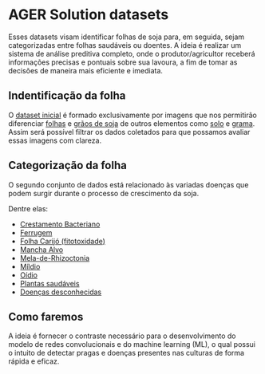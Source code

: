 # AGER Solution datasets

Esses datasets visam identificar folhas de soja para, em seguida, sejam categorizadas entre folhas saudáveis ou doentes. A ideia é realizar um sistema de análise preditiva completo, onde o produtor/agricultor receberá informações precisas e pontuais sobre sua lavoura, a fim de tomar as decisões de maneira mais eficiente e imediata.  

## Indentificação da folha

O [dataset inicial](https://github.com/AGER-Solution/AGER-Solution/tree/main/datasets/weed-detection-soybean-crops/) é formado exclusivamente por imagens que nos permitirão diferenciar [folhas](https://github.com/AGER-Solution/AGER-Solution/tree/main/datasets/weed-detection-soybean-crops/broadleaf/) e [grãos de soja](https://github.com/AGER-Solution/AGER-Solution/tree/main/datasets/weed-detection-soybean-crops/soybean) de outros elementos como [solo](https://github.com/AGER-Solution/AGER-Solution/tree/main/datasets/weed-detection-soybean-crops/soil/) e [grama](https://github.com/AGER-Solution/AGER-Solution/tree/main/datasets/weed-detection-soybean-crops/grass/). Assim será possível filtrar os dados coletados para que possamos avaliar essas imagens com clareza.

 
## Categorização da folha

O segundo conjunto de dados está relacionado às variadas doenças que podem surgir durante o processo de crescimento da soja. 

Dentre elas: 
* [Crestamento Bacteriano](https://github.com/AGER-Solution/AGER-Solution/tree/main/datasets/Crestamento-Bacteriano-Bacterial-blight/)
* [Ferrugem](https://github.com/AGER-Solution/AGER-Solution/tree/main/datasets/Ferrugem-Rust/)
* [Folha Carijó (fitotoxidade)](https://github.com/AGER-Solution/AGER-Solution/tree/main/datasets/Folha-Carijo-Soybean-Mosaic-Virus/)
* [Mancha Alvo](https://github.com/AGER-Solution/AGER-Solution/tree/main/datasets/Mancha-Alvo-Southern-blight/)
* [Mela-de-Rhizoctonia](https://github.com/AGER-Solution/AGER-Solution/tree/main/datasets/Mela-Rhizoctonia-aerial-blight/)
* [Míldio](https://github.com/AGER-Solution/AGER-Solution/tree/main/datasets/Mildio-Downy-mildew/)
* [Oídio ](https://github.com/AGER-Solution/AGER-Solution/tree/main/datasets/Oidio-Powdery-mildew/)
* [Plantas saudáveis](https://github.com/AGER-Solution/AGER-Solution/tree/main/datasets/Saudavel-Healthy)
* [Doenças desconhecidas](https://github.com/AGER-Solution/AGER-Solution/tree/main/datasets/Desconhecido-Unknown/)

## Como faremos

A ideia é fornecer o contraste necessário para o desenvolvimento do modelo de redes convolucionais e do machine learning (ML), o qual possui o intuito de detectar pragas e doenças presentes nas culturas de forma rápida e eficaz.
